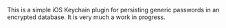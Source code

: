 This is a simple iOS Keychain plugin for persisting generic passwords in an encrypted database. It is very much a work in progress.
